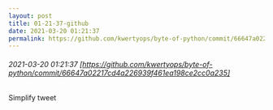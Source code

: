 ```yaml
---
layout: post
title: 01-21-37-github
date: 2021-03-20 01:21:37
permalink: https://github.com/kwertyops/byte-of-python/commit/66647a02217cd4a226939f461ea198ce2cc0a235
---
```


###### 2021-03-20 01:21:37 [https://github.com/kwertyops/byte-of-python/commit/66647a02217cd4a226939f461ea198ce2cc0a235]
Simplify tweet
